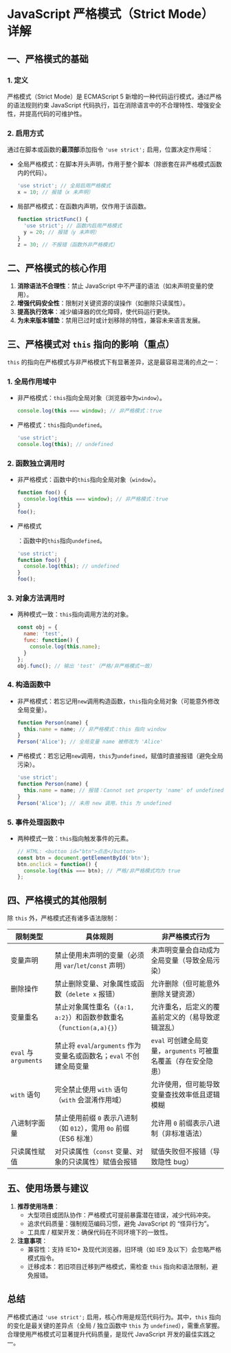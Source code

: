 # JavaScript 严格模式（Strict Mode）详解

## 一、严格模式的基础

### 1. 定义

严格模式（Strict Mode）是 ECMAScript 5 新增的一种代码运行模式，通过严格的语法规则约束 JavaScript 代码执行，旨在消除语言中的不合理特性、增强安全性，并提高代码的可维护性。

### 2. 启用方式

通过在脚本或函数的**最顶部**添加指令 `'use strict';` 启用，位置决定作用域：

- 全局严格模式：在脚本开头声明，作用于整个脚本（除嵌套在非严格模式函数内的代码）。

  ```javascript
  'use strict'; // 全局启用严格模式
  x = 10; // 报错（x 未声明）
  ```

- 局部严格模式：在函数内声明，仅作用于该函数。

  ```javascript
  function strictFunc() {
    'use strict'; // 函数内启用严格模式
    y = 20; // 报错（y 未声明）
  }
  z = 30; // 不报错（函数外非严格模式）
  ```

## 二、严格模式的核心作用

1. **消除语法不合理性**：禁止 JavaScript 中不严谨的语法（如未声明变量的使用）。
2. **增强代码安全性**：限制对关键资源的误操作（如删除只读属性）。
3. **提高执行效率**：减少编译器的优化障碍，使代码运行更快。
4. **为未来版本铺垫**：禁用已过时或计划移除的特性，兼容未来语言发展。

## 三、严格模式对 `this` 指向的影响（重点）

`this` 的指向在严格模式与非严格模式下有显著差异，这是最容易混淆的点之一：

### 1. 全局作用域中

- 非严格模式：`this`指向全局对象（浏览器中为`window`）。

  ```javascript
  console.log(this === window); // 非严格模式：true
  ```

- 严格模式：`this`指向`undefined`。

  ```javascript
  'use strict';
  console.log(this); // undefined
  ```

### 2. 函数独立调用时

- 非严格模式：函数中的`this`指向全局对象（`window`）。

  ```javascript
  function foo() {
    console.log(this === window); // 非严格模式：true
  }
  foo();
  ```

- 严格模式

  ：函数中的`this`指向`undefined`。

  ```javascript
  'use strict';
  function foo() {
    console.log(this); // undefined
  }
  foo();
  ```

### 3. 对象方法调用时

- 两种模式一致：`this`指向调用方法的对象。

  ```javascript
  const obj = {
    name: 'test',
    func: function() {
      console.log(this.name);
    }
  };
  obj.func(); // 输出 'test'（严格/非严格模式一致）
  ```

### 4. 构造函数中

- 非严格模式：若忘记用`new`调用构造函数，`this`指向全局对象（可能意外修改全局变量）。

  ```javascript
  function Person(name) {
    this.name = name; // 非严格模式：this 指向 window
  }
  Person('Alice'); // 全局变量 name 被修改为 'Alice'
  ```

- 严格模式：若忘记用`new`调用，`this`为`undefined`，赋值时直接报错（避免全局污染）。

  ```javascript
  'use strict';
  function Person(name) {
    this.name = name; // 报错：Cannot set property 'name' of undefined
  }
  Person('Alice'); // 未用 new 调用，this 为 undefined
  ```

### 5. 事件处理函数中

- 两种模式一致：`this`指向触发事件的元素。

  ```javascript
  // HTML: <button id="btn">点击</button>
  const btn = document.getElementById('btn');
  btn.onclick = function() {
    console.log(this === btn); // 严格/非严格模式均为 true
  };
  ```

## 四、严格模式的其他限制

除 `this` 外，严格模式还有诸多语法限制：



| 限制类型              | 具体规则                                                     | 非严格模式行为                                               |
| --------------------- | ------------------------------------------------------------ | ------------------------------------------------------------ |
| 变量声明              | 禁止使用未声明的变量（必须用 `var`/`let`/`const` 声明）      | 未声明变量会自动成为全局变量（导致全局污染）                 |
| 删除操作              | 禁止删除变量、对象属性或函数（`delete x` 报错）              | 允许删除（但可能意外删除关键资源）                           |
| 变量重名              | 禁止对象属性重名（`{a:1, a:2}`）和函数参数重名（`function(a,a){}`） | 允许重名，后定义的覆盖前定义的（易导致逻辑混乱）             |
| `eval` 与 `arguments` | 禁止将 `eval`/`arguments` 作为变量名或函数名；`eval` 不创建全局变量 | `eval` 可创建全局变量，`arguments` 可被重名覆盖（存在安全隐患） |
| `with` 语句           | 完全禁止使用 `with` 语句（`with` 会混淆作用域）              | 允许使用，但可能导致变量查找效率低且逻辑模糊                 |
| 八进制字面量          | 禁止使用前缀 `0` 表示八进制（如 `012`），需用 `0o` 前缀（ES6 标准） | 允许用 `0` 前缀表示八进制（非标准语法）                      |
| 只读属性赋值          | 对只读属性（`const` 变量、对象的只读属性）赋值会报错         | 赋值失败但不报错（导致隐性 bug）                             |

## 五、使用场景与建议

1. **推荐使用场景**：
   - 大型项目或团队协作：严格模式可提前暴露潜在错误，减少代码冲突。
   - 追求代码质量：强制规范编码习惯，避免 JavaScript 的 “怪异行为”。
   - 工具库 / 框架开发：确保代码在不同环境下的一致性。
2. **注意事项**：
   - 兼容性：支持 IE10+ 及现代浏览器，旧环境（如 IE9 及以下）会忽略严格模式指令。
   - 迁移成本：若旧项目迁移到严格模式，需检查 `this` 指向和语法限制，避免报错。

## 总结

严格模式通过 `'use strict';` 启用，核心作用是规范代码行为。其中，`this` 指向的变化是最关键的差异点（全局 / 独立函数中 `this` 为 `undefined`），需重点掌握。合理使用严格模式可显著提升代码质量，是现代 JavaScript 开发的最佳实践之一。